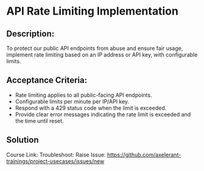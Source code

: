 # API Rate Limiting Implementation

## Description:
To protect our public API endpoints from abuse and ensure fair usage, implement rate limiting based on an IP address or API key, with configurable limits.

## Acceptance Criteria:
- Rate limiting applies to all public-facing API endpoints.
- Configurable limits per minute per IP/API key.
- Respond with a 429 status code when the limit is exceeded.
- Provide clear error messages indicating the rate limit is exceeded and the time until reset.

## Solution
Course Link:
Troubleshoot:
Raise Issue: https://github.com/axelerant-trainings/project-usecases/issues/new

